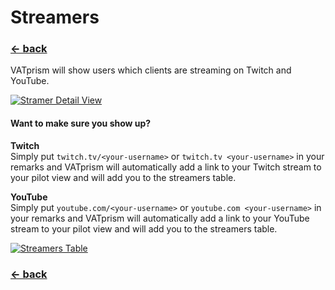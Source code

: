 # Streamers

### [← back](/)

VATprism will show users which clients are streaming on Twitch and YouTube.

[![Stramer Detail View](assets/images/showcase/detail_streamer.png)](assets/images/showcase/detail_streamer.png)

#### Want to make sure you show up?

**Twitch**  
Simply put `twitch.tv/<your-username>` or `twitch.tv <your-username>` in your remarks and VATprism will automatically
add a link to your Twitch stream to your pilot view and will add you to the streamers table.

**YouTube**  
Simply put `youtube.com/<your-username>` or `youtube.com <your-username>` in your remarks and VATprism will automatically
add a link to your YouTube stream to your pilot view and will add you to the streamers table.

[![Streamers Table](assets/images/showcase/table_streamers.png)](assets/images/showcase/table_streamers.png)

### [← back](/)
